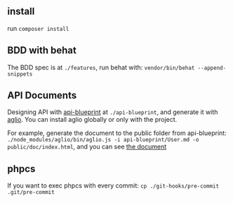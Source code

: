 
## install

run `composer install`

## BDD with behat
The BDD spec is at `./features`, run behat with: `vendor/bin/behat --append-snippets`

## API Documents
Designing API with [api-blueprint](http://apiblueprint.org) at `./api-blueprint`, and generate it with [aglio](https://github.com/danielgtaylor/aglio).
You can install aglio globally or only with the project.

For example, generate the document to the public folder from api-blueprint: `./node_modules/aglio/bin/aglio.js -i api-blueprint/User.md -o public/doc/index.html`, and you can see [the document](http://your-project-domain/doc)

## phpcs
If you want to exec phpcs with every commit: `cp ./git-hooks/pre-commit .git/pre-commit`
